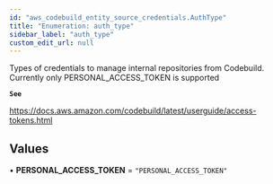 ```yaml
---
id: "aws_codebuild_entity_source_credentials.AuthType"
title: "Enumeration: auth_type"
sidebar_label: "auth_type"
custom_edit_url: null
---
```


Types of credentials to manage internal repositories from Codebuild. Currently only PERSONAL_ACCESS_TOKEN is supported

**`See`**

https://docs.aws.amazon.com/codebuild/latest/userguide/access-tokens.html

## Values

• **PERSONAL\_ACCESS\_TOKEN** = ``"PERSONAL_ACCESS_TOKEN"``

